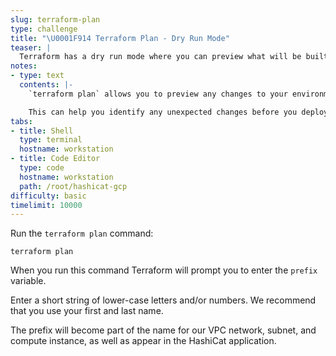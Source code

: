 ```yaml
---
slug: terraform-plan
type: challenge
title: "\U0001F914 Terraform Plan - Dry Run Mode"
teaser: |
  Terraform has a dry run mode where you can preview what will be built without actually creating any resources. In this challenge we'll run `terraform plan` and view the output.
notes:
- type: text
  contents: |-
    `terraform plan` allows you to preview any changes to your environment in a safe way.

    This can help you identify any unexpected changes before you deploy them, not after they are already built.
tabs:
- title: Shell
  type: terminal
  hostname: workstation
- title: Code Editor
  type: code
  hostname: workstation
  path: /root/hashicat-gcp
difficulty: basic
timelimit: 10000
---
```

Run the `terraform plan` command:

```
terraform plan
```

When you run this command Terraform will prompt you to enter the `prefix` variable.

Enter a short string of lower-case letters and/or numbers. We recommend that you use your first and last name.

The prefix will become part of the name for our VPC network, subnet, and compute instance, as well as appear in the HashiCat application.